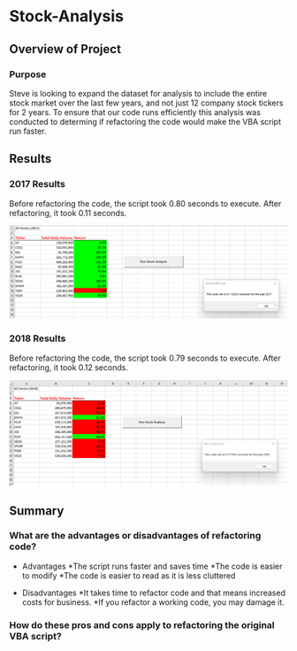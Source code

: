 # Stock-Analysis

## Overview of Project

### Purpose
Steve is looking to expand the dataset for analysis to include the entire stock market over the last few years, and not just 12 company stock tickers for 2 years. To ensure that our code runs efficiently this analysis was conducted to determing if refactoring the code would make the VBA script run faster. 

## Results

### 2017 Results
Before refactoring the code, the script took 0.80 seconds to execute. After refactoring, it took 0.11 seconds.

![2017_Results](https://github.com/SBaig01/stock-analysis/blob/b5e877e486e094335a1b7b730b87511c28617d5d/VBA_Challenge_2017.png)

### 2018 Results
Before refactoring the code, the script took 0.79 seconds to execute. After refactoring, it took 0.12 seconds.

![2018_Results](https://github.com/SBaig01/stock-analysis/blob/b5e877e486e094335a1b7b730b87511c28617d5d/VBA_Challenge_2018.png)

## Summary

### What are the advantages or disadvantages of refactoring code?
- Advantages
*The script runs faster and saves time
*The code is easier to modify
*The code is easier to read as it is less cluttered

- Disadvantages
*It takes time to refactor code and that means increased costs for business.
*If you refactor a working code, you may damage it.

### How do these pros and cons apply to refactoring the original VBA script?

